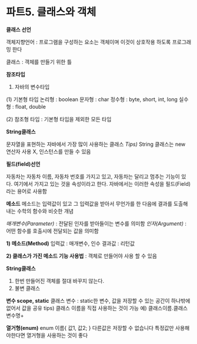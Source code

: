 # **파트5. 클래스와 객체**

**클래스 선언**

객체지향언어 : 프로그램을 구성하는 요소는 객체이며 이것이 상호작용 하도록 프로그래밍 한다

클래스 : 객체를 만들기 위한 틀

**참조타입**
1) 자바의 변수타입

(1) 기본형 타입
논리형 : boolean
문자형 : char
정수형 : byte, short, int, long
실수형 : float, double

(2) 참조형 타입 : 기본형 타입을 제외한 모든 타입

**String클래스**

문자열을 표현하는 자바에서 가장 많이 사용하는 클래스
*Tips)* String 클래스는 new 연산자 사용 X, 인스턴스를 만들 수 있음

**필드(field)선언**

자동차는 자동차 이름, 자동차 번호를 가지고 있고, 자동차는 달리고 멈추는 기능이 있다. 여기에서 가지고 있는 것을 속성이라고 한다. 자바에서는 이러한 속성을 필드(Field)라는 용어로 사용함

**메소드**
메소드는 입력값이 있고 그 입력값을 받아서 무언가를 한 다음에 결과를 도출해 내는 수학의 함수와 비슷한 개념

*매개변수(Parameter)* : 전달된 인자를 받아들이는 변수를 의미함
*인자(Argument)* : 어떤 함수를 호출시에 전달되는 값을 의미함

**1) 메소드(Method)**
입력값 : 매개변수, 인수
결과값 : 리턴값

**2) 클래스가 가진 메소드 기능 사용법** : 객체로 만들어야 사용 할 수 있음

**String클래스** 

1) 한번 만들어진 객체를 절대 바꾸지 않는다.      
2) 불변 클래스

**변수 scope, static**
클래스 변수  : static한 변수, 값을 저장할 수 있는 공간이 하나밖에 없어서 값을 공유
tips) 클래스 이름을 직접 사용하는 것이 가능
예) 클래스이름.클래스변수명+

**열거형(enum)**
enum 이름{ 값1, 값2; }
다른값은 저장할 수 없습니다 특정값만 사용해야한다면 열거형을 사용하는 것이 좋다

